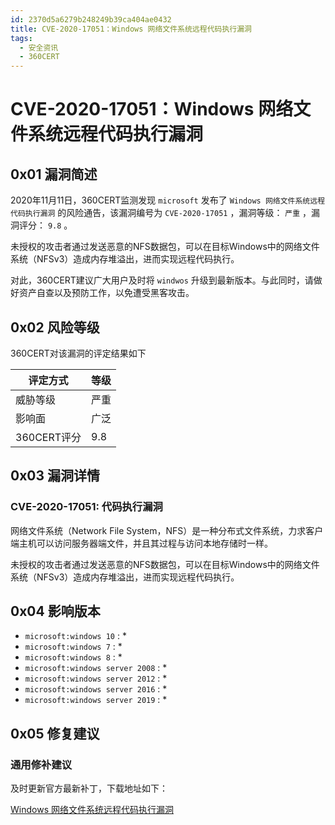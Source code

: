 ```yaml
---
id: 2370d5a6279b248249b39ca404ae0432
title: CVE-2020-17051：Windows 网络文件系统远程代码执行漏洞
tags: 
  - 安全资讯
  - 360CERT
---
```


# CVE-2020-17051：Windows 网络文件系统远程代码执行漏洞

0x01 漏洞简述
---------


2020年11月11日，360CERT监测发现 `microsoft` 发布了 `Windows 网络文件系统远程代码执行漏洞` 的风险通告，该漏洞编号为 `CVE-2020-17051` ，漏洞等级： `严重` ，漏洞评分： `9.8` 。


未授权的攻击者通过发送恶意的NFS数据包，可以在目标Windows中的网络文件系统（NFSv3）造成内存堆溢出，进而实现远程代码执行。


对此，360CERT建议广大用户及时将 `windwos` 升级到最新版本。与此同时，请做好资产自查以及预防工作，以免遭受黑客攻击。


0x02 风险等级
---------


360CERT对该漏洞的评定结果如下




| 评定方式 | 等级 |
| --- | --- |
| 威胁等级 | 严重 |
| 影响面 | 广泛 |
| 360CERT评分 | 9.8 |


0x03 漏洞详情
---------


### CVE-2020-17051: 代码执行漏洞


网络文件系统（Network File System，NFS）是一种分布式文件系统，力求客户端主机可以访问服务器端文件，并且其过程与访问本地存储时一样。


未授权的攻击者通过发送恶意的NFS数据包，可以在目标Windows中的网络文件系统（NFSv3）造成内存堆溢出，进而实现远程代码执行。


0x04 影响版本
---------


* `microsoft:windows 10` : *
* `microsoft:windows 7` : *
* `microsoft:windows 8` : *
* `microsoft:windows server 2008` : *
* `microsoft:windows server 2012` : *
* `microsoft:windows server 2016` : *
* `microsoft:windows server 2019` : *


0x05 修复建议
---------


### 通用修补建议


及时更新官方最新补丁，下载地址如下：


[Windows 网络文件系统远程代码执行漏洞](https://msrc.microsoft.com/update-guide/en-US/vulnerability/CVE-2020-17051)


